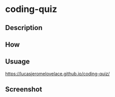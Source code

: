 # coding-quiz

## Description



## How



## Usuage
https://lucasjeromelovelace.github.io/coding-quiz/

## Screenshot
